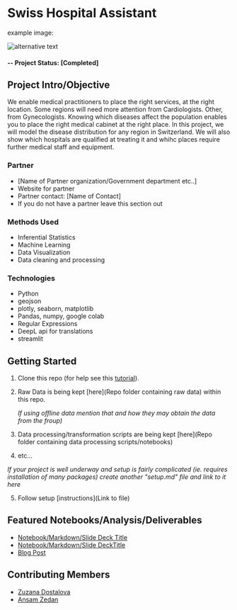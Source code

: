 # Swiss Hospital Assistant

example image:


![alternative text](https://encrypted-tbn0.gstatic.com/images?q=tbn:ANd9GcRnzH-O7qsG29l9Gv7t6i26QRsf2mvvIqB40A&usqp=CAU)


#### -- Project Status: [Completed]

## Project Intro/Objective
We enable medical practitioners to place the right services, at the right location. Some regions will need more attention from Cardiologists. Other, from Gynecologists. Knowing which diseases affect the population enables you to place the right medical cabinet at the right place. In this project, we will model the disease distribution for any region in Switzerland. We will also show which hospitals are qualified at treating it and whihc places require further medical staff and equipment.

### Partner
* [Name of Partner organization/Government department etc..]
* Website for partner
* Partner contact: [Name of Contact]
* If you do not have a partner leave this section out

### Methods Used
* Inferential Statistics
* Machine Learning
* Data Visualization
* Data cleaning and processing

### Technologies
* Python
* geojson
* plotly, seaborn, matplotlib
* Pandas, numpy, google colab
* Regular Expressions
* DeepL api for translations
* streamlit

## Getting Started

1. Clone this repo (for help see this [tutorial](https://help.github.com/articles/cloning-a-repository/)).
2. Raw Data is being kept [here](Repo folder containing raw data) within this repo.

    *If using offline data mention that and how they may obtain the data from the froup)*

3. Data processing/transformation scripts are being kept [here](Repo folder containing data processing scripts/notebooks)
4. etc...

*If your project is well underway and setup is fairly complicated (ie. requires installation of many packages)
create another "setup.md" file and link to it here*

5. Follow setup [instructions](Link to file)

## Featured Notebooks/Analysis/Deliverables
* [Notebook/Markdown/Slide Deck Title](link)
* [Notebook/Markdown/Slide DeckTitle](link)
* [Blog Post](link)


## Contributing Members

 - [Zuzana Dostalova](https://github.com/zuzanadostalova)
 - [Ansam Zedan](https://github.com/ansamz)
